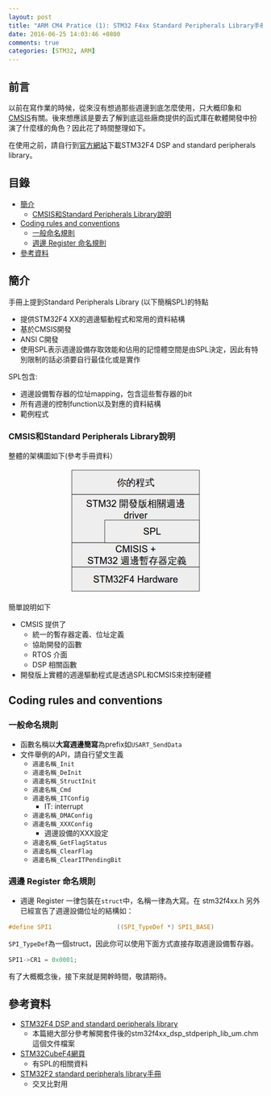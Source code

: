```yaml
---
layout: post
title: "ARM CM4 Pratice (1): STM32 F4xx Standard Peripherals Library手冊整理"
date: 2016-06-25 14:03:46 +0800
comments: true
categories: [STM32, ARM]
---
```

## 前言

以前在寫作業的時候，從來沒有想過那些週邊到底怎麼使用，只大概印象和[CMSIS](http://www.arm.com/products/processors/cortex-m/cortex-microcontroller-software-interface-standard.php)有關。後來想應該是要去了解到底這些廠商提供的函式庫在軟體開發中扮演了什麼樣的角色？因此花了時間整理如下。

在使用之前，請自行到[官方網站](http://www.st.com/content/st_com/en/products/embedded-software/mcus-embedded-software/stm32-embedded-software/stm32-standard-peripheral-libraries/stsw-stm32065.html)下載STM32F4 DSP and standard peripherals library。

## 目錄

* [簡介](#AST-簡介)
    * [CMSIS和Standard Peripherals Library說明](#AST-CMSIS)
* [Coding rules and conventions](#AST-Rules)
    * [一般命名規則](#AST-Rules-general)
    * [週邊 Register 命名規則](#AST-Rules-reg)
* [參考資料](#AST-Ref)


<a name="AST-簡介"></a>
## 簡介

手冊上提到Standard Peripherals Library (以下簡稱SPL)的特點

* 提供STM32F4 XX的週邊驅動程式和常用的資料結構
* 基於CMSIS開發
* ANSI C開發
* 使用SPL表示週邊設備存取效能和佔用的記憶體空間是由SPL決定，因此有特別限制的話必須要自行最佳化或是實作

SPL包含:

* 週邊設備暫存器的位址mapping，包含這些暫存器的bit
* 所有週邊的控制function以及對應的資料結構
* 範例程式

<a name="AST-CMSIS"></a>
### CMSIS和Standard Peripherals Library說明
整體的架構圖如下(參考手冊資料）

<center><img src="/files/stm32/SPL_Diag.jpg"></img></center>

簡單說明如下

* CMSIS 提供了
    * 統一的暫存器定義、位址定義
    * 協助開發的函數
    * RTOS 介面
    * DSP 相關函數
* 開發版上實體的週邊驅動程式是透過SPL和CMSIS來控制硬體


<a name="AST-Rules"></a>
## Coding rules and conventions

<a name="AST-Rules-general"></a>
### 一般命名規則

* 函數名稱以**大寫週邊簡寫**為prefix如`USART_SendData`
* 文件舉例的API，請自行望文生義
    * `週邊名稱_Init`
    * `週邊名稱_DeInit`
    * `週邊名稱_StructInit`
    * `週邊名稱_Cmd`
    * `週邊名稱_ITConfig`
        * IT: interrupt
    * `週邊名稱_DMAConfig`
    * `週邊名稱_XXXConfig`
        * 週邊設備的XXX設定
    * `週邊名稱_GetFlagStatus`
    * `週邊名稱_ClearFlag`
    * `週邊名稱_ClearITPendingBit`

<a name="AST-Rules-reg"></a>
### 週邊 Register 命名規則

* 週邊 Register 一律包裝在`struct`中，名稱一律為大寫。在 stm32f4xx.h 另外已經宣告了週邊設備位址的結構如：

```c
#define SPI1                  ((SPI_TypeDef *) SPI1_BASE)
```

`SPI_TypeDef`為一個struct，因此你可以使用下面方式直接存取週邊設備暫存器。

```c
SPI1->CR1 = 0x0001;
```

有了大概概念後，接下來就是開幹時間，敬請期待。

<a name="AST-Ref"></a>
## 參考資料
* [STM32F4 DSP and standard peripherals library](http://www.st.com/content/st_com/en/products/embedded-software/mcus-embedded-software/stm32-embedded-software/stm32-standard-peripheral-libraries/stsw-stm32065.html)
    * 本篇絕大部分參考解開套件後的stm32f4xx_dsp_stdperiph_lib_um.chm　這個文件檔案
* [STM32CubeF4網頁](http://www.st.com/content/st_com/en/products/embedded-software/mcus-embedded-software/stm32-embedded-software/stm32cube-embedded-software/stm32cubef4.html)
    * 有SPL的相關資料
* [STM32F2 standard peripherals library手冊](http://www.st.com/content/st_com/en/products/embedded-software/mcus-embedded-software/stm32-embedded-software/stm32-standard-peripheral-libraries/stsw-stm32062.html)
    * 交叉比對用

